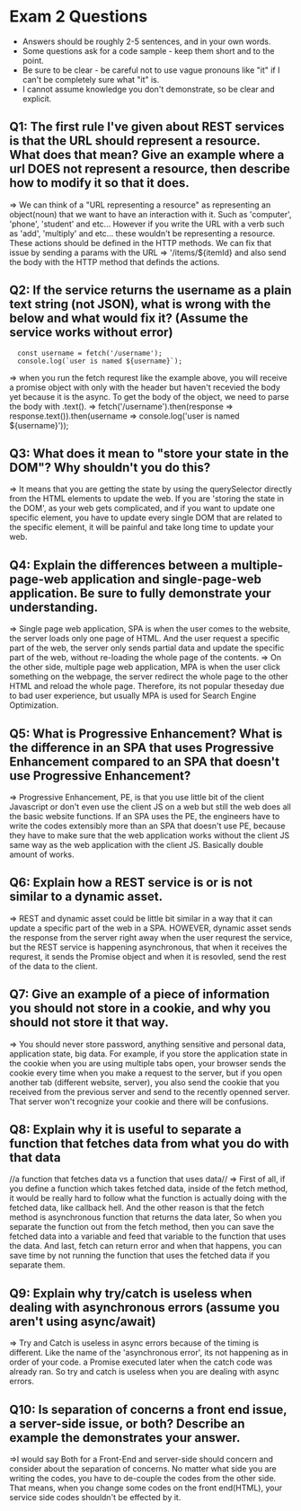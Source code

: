 # Exam 2 Questions

* Answers should be roughly 2-5 sentences, and in your own words.  
* Some questions ask for a code sample - keep them short and to the point.
* Be sure to be clear - be careful not to use vague pronouns like "it" if I can't be completely sure what "it" is.
* I cannot assume knowledge you don't demonstrate, so be clear and explicit.

## Q1: The first rule I've given about REST services is that the URL should represent a resource.  What does that mean?  Give an example where a url DOES not represent a resource, then describe how to modify it so that it does.
 => We can think of a "URL representing a resource" as representing an object(noun) that we want to have an interaction with it. Such as 'computer', 'phone', 'student' and etc...  However if you write the URL with a verb such as 'add', 'multiply' and etc... these wouldn't be representing a resource.  These actions should be defined in the HTTP methods.  We can fix that issue by sending a params with the URL => '/items/${itemId} and also send the body with the HTTP method that definds the actions.

## Q2: If the service returns the username as a plain text string (not JSON), what is wrong with the below and what would fix it? (Assume the service works without error)
```
  const username = fetch('/username');
  console.log(`user is named ${username}`);
```  
=> when you run the fetch requrest like the example above, you will receive a promise object with only with the header but haven't recevied the body yet because it is the async.  To get the body of the object, we need to parse the body with .text().
 => fetch('/username').then(response => response.text()).then(username => console.log('user is named ${username}'));

## Q3: What does it mean to "store your state in the DOM"?  Why shouldn't you do this?
  => It means that you are getting the state by using the querySelector directly from the HTML elements to update the web. If you are 'storing the state in the DOM', as your web gets complicated, and if you want to update one specific element, you have to update every single DOM that are related to the specific element, it will be painful and take long time to update your web.

## Q4: Explain the differences between a multiple-page-web application and single-page-web application.  Be sure to fully demonstrate your understanding.
 => Single page web application, SPA is when the user comes to the website, the server loads only one page of HTML. And the user request a specific part of the web, the server only sends partial data and update the specific part of the web, without re-loading the whole page of the contents.
 => On the other side, multiple page web application, MPA is when the user click something on the webpage, the server redirect the whole page to the other HTML and reload the whole page. Therefore, its not popular theseday due to bad user experience, but usually MPA is used for Search Engine Optimization.

## Q5: What is Progressive Enhancement?  What is the difference in an SPA that uses Progressive Enhancement compared to an SPA that doesn't use Progressive Enhancement?
 => Progressive Enhancement, PE, is that you use little bit of the client Javascript or don't even use the client JS on a web but still the web does all the basic website functions.  If an SPA uses the PE, the engineers have to write the codes extensibly more than an SPA that doesn't use PE, because they have to make sure that the web application works without the client JS same way as the web application with the client JS.  Basically double amount of works.

## Q6: Explain how a REST service is or is not similar to a dynamic asset.
 => REST and dynamic asset could be little bit similar in a way that it can update a specific part of the web in a SPA. HOWEVER, dynamic asset sends the response from the server right away when the user requrest the service, but the REST service is happening asynchronous, that when it receives the requrest, it sends the Promise object and when it is resovled, send the rest of the data to the client.

## Q7: Give an example of a piece of information you should not store in a cookie, and why you should not store it that way.
 => You should never store password, anything sensitive and personal data, application state, big data.  For example, if you store the application state in the cookie when you are using multiple tabs open, your browser sends the cookie every time when you make a request to the server, but if you open another tab (different website, server), you also send the cookie that you received from the previous server and send to the recently openned server. That server won't recognize your cookie and there will be confusions.

## Q8: Explain why it is useful to separate a function that fetches data from what you do with that data
 //a function that fetches data vs a function that uses data//
 => First of all, if you define a function which takes fetched data, inside of the fetch method, it would be really hard to follow what the function is actually doing with the fetched data, like callback hell. And the other reason is that the fetch method is asynchronous function that returns the data later, So when you separate the function out from the fetch method, then you can save the fetched data into a variable and feed that variable to the function that uses the data. And last, fetch can return error and when that happens, you can save time by not running the function that uses the fetched data if you separate them.

## Q9: Explain why try/catch is useless when dealing with asynchronous errors (assume you aren't using async/await)
 => Try and Catch is useless in async errors because of the timing is different. Like the name of the 'asynchronous error', its not happening as in order of your code. a Promise executed later when the catch code was already ran. So try and catch is useless when you are dealing with async errors.

## Q10: Is separation of concerns a front end issue, a server-side issue, or both?  Describe an example the demonstrates your answer.
 =>I would say Both for a Front-End and server-side should concern and consider about the separation of concerns. No matter what side you are writing the codes, you have to de-couple the codes from the other side. That means, when you change some codes on the front end(HTML), your service side codes shouldn't be effected by it.
